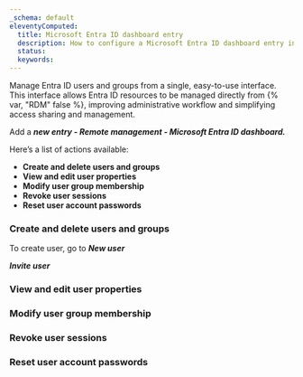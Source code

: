 ```yaml
---
_schema: default
eleventyComputed:
  title: Microsoft Entra ID dashboard entry
  description: How to configure a Microsoft Entra ID dashboard entry in {{ en.RDM}}.
  status:
  keywords:
---
```

Manage Entra ID users and groups from a single, easy-to-use interface. This interface allows Entra ID resources to be managed directly from {% var, "RDM" false %}, improving administrative workflow and simplifying access sharing and management.

Add a ***new entry - Remote management - Microsoft Entra ID dashboard.***

Here’s a list of actions available:

* **Create and delete users and groups**
* **View and edit user properties**
* **Modify user group membership**
* **Revoke user sessions**
* **Reset user account passwords**

### **Create and delete users and groups**

To create user, go to ***New user***

***Invite user***

### **View and edit user properties**

### **Modify user group membership**

### **Revoke user sessions**

### **Reset user account passwords**